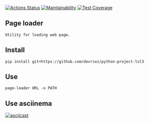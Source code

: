 [![Actions Status](https://github.com/devriez/python-project-lvl3/workflows/hexlet-check/badge.svg)](https://github.com/devriez/python-project-lvl3/actions) [![Maintainability](https://api.codeclimate.com/v1/badges/c2ba87c8d697e47a715e/maintainability)](https://codeclimate.com/github/devriez/python-project-lvl3/maintainability) [![Test Coverage](https://api.codeclimate.com/v1/badges/c2ba87c8d697e47a715e/test_coverage)](https://codeclimate.com/github/devriez/python-project-lvl3/test_coverage)

## Page loader
```
Utility for loading web page.
```
## Install
```
pip install git+https://github.com/devriez/python-project-lvl3
```
## Use
```
page-loader URL -o PATH
```
## Use asciinema
[![asciicast](https://asciinema.org/a/VrZOUr2zK8vtCA6sjaUq8vQwO.svg)](https://asciinema.org/a/VrZOUr2zK8vtCA6sjaUq8vQwO)

